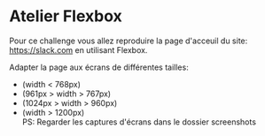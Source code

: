 
# Atelier Flexbox

Pour ce challenge vous allez reproduire la page d'acceuil du site: https://slack.com en utilisant Flexbox.  

Adapter la page aux écrans de différentes tailles:  
- (width < 768px)
- (961px > width > 767px)
- (1024px > width > 960px)
- (width > 1200px)  
PS: Regarder les captures d'écrans dans le dossier screenshots  

